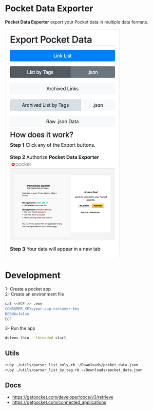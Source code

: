 # Pocket Data Exporter  
  
**Pocket Data Exporter** export your Pocket data in multiple data formats.  

![Pocket Data Exporter Screenshot](public/img/screenshot.png)

# Development  

1- Create a pocket app  
2- Create an environment file  

```bash
cat <<EOF >> .env
CONSUMER_KEY=your-app-consumer-key
DEBUG=false
EOF
```

3- Run the app  

```bash
dotenv thin --threaded start
```


## Utils

```bash
ruby ./utils/parser_list_only.rb ~/Downloads/pocket_data.json
ruby ./utils/parser_list_by_tag.rb ~/Downloads/pocket_data.json
```

## Docs  
- https://getpocket.com/developer/docs/v3/retrieve
- https://getpocket.com/connected_applications
